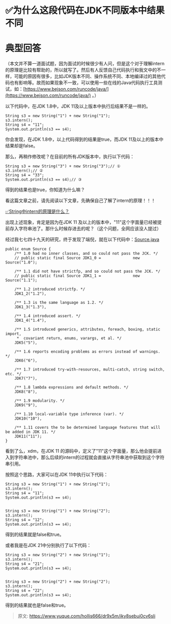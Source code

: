 # ✅为什么这段代码在JDK不同版本中结果不同


# 典型回答

（本文并不算一道面试题，因为面试的时候很少有人问，但是这个对于理解intern的原理是比较有帮助的，所以就写了。然后有人反馈自己代码执行和我文中的不一样，可能的原因有很多，比如JDK版本不同、操作系统不同、本地编译过的其他代码也有影响等。故而如果现象不一致，可以使用一些在线的Java代码执行工具测试，如：[https://www.bejson.com/runcode/java/](https://www.bejson.com/runcode/java/) 。）

以下代码中，在JDK 1.8中，JDK 11及以上版本中执行后结果不是一样的。

```
String s3 = new String("1") + new String("1");
s3.intern();
String s4 = "11";
System.out.println(s3 == s4);
```

你会发现，在JDK 1.8中，以上代码得到的结果是true，而JDK 11及以上的版本中结果却是false。

那么，再稍作修改呢？在目前的所有JDK版本中，执行以下代码：

```
String s3 = new String("3") + new String("3");// ①
s3.intern();// ②
String s4 = "33";
System.out.println(s3 == s4);// ③
```

得到的结果也是true，你知道为什么嘛？

看这篇文章之前，请先阅读以下文章，先确保自己了解了intern的原理！！！

[✅String中intern的原理是什么？](https://www.yuque.com/hollis666/dr9x5m/yr32wu44yxt5l8nh?view=doc_embed)

出现上述现象，肯定是因为在JDK 11 及以上的版本中，"11"这个字面量已经被提前存入字符串池了。那什么时候存进去的呢？（这个问题，全网应该没人提过）

经过我七七四十九天的研究，终于发现了端倪，就在以下代码中：[Source.java](https://github.com/zxiaofan/JDK/blob/19a6c71e52f3ecd74e4a66be5d0d552ce7175531/jdk-11.0.2/src/jdk.compiler/com/sun/tools/javac/code/Source.java)

```
public enum Source {
    /** 1.0 had no inner classes, and so could not pass the JCK. */
    // public static final Source JDK1_0 =              new Source("1.0");

    /** 1.1 did not have strictfp, and so could not pass the JCK. */
    // public static final Source JDK1_1 =              new Source("1.1");

    /** 1.2 introduced strictfp. */
    JDK1_2("1.2"),

    /** 1.3 is the same language as 1.2. */
    JDK1_3("1.3"),

    /** 1.4 introduced assert. */
    JDK1_4("1.4"),

    /** 1.5 introduced generics, attributes, foreach, boxing, static import,
     *  covariant return, enums, varargs, et al. */
    JDK5("5"),

    /** 1.6 reports encoding problems as errors instead of warnings. */
    JDK6("6"),

    /** 1.7 introduced try-with-resources, multi-catch, string switch, etc. */
    JDK7("7"),

    /** 1.8 lambda expressions and default methods. */
    JDK8("8"),

    /** 1.9 modularity. */
    JDK9("9"),

    /** 1.10 local-variable type inference (var). */
    JDK10("10"),

    /** 1.11 covers the to be determined language features that will be added in JDK 11. */
    JDK11("11");
}
```

看到了么，xdm，在JDK 11 的源码中，定义了"11"这个字面量，那么他会提前进入到字符串池中，那么后续的intern的过程就会直接从字符串池中获取到这个字符串引用。

按照这个思路，大家可以在JDK 11中执行以下代码：

```
String s3 = new String("1") + new String("1");
s3.intern();
String s4 = "11";
System.out.println(s3 == s4);


String s3 = new String("1") + new String("2");
s3.intern();
String s4 = "12";
System.out.println(s3 == s4);
```

得到的结果就是false和true。

或者我是在JDK 21中分别执行了以下代码：

```
String s3 = new String("2") + new String("1");
s3.intern();
String s4 = "21";
System.out.println(s3 == s4);


String s3 = new String("2") + new String("2");
s3.intern();
String s4 = "22";
System.out.println(s3 == s4);
```

得到的结果就也是false和true。


> 原文: <https://www.yuque.com/hollis666/dr9x5m/iky8sebui0cv6sli>